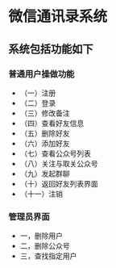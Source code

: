 # 微信通讯录系统
## 系统包括功能如下
### 普通用户操做功能
* （一）注册
* （二）登录
* （三）修改备注
* （四）查看好友信息
* （五）删除好友
* （六）添加好友
* （七）查看公众号列表
* （八）关注与取关公众号
* （九）发起群聊
* （十）返回好友列表界面
* （十一）注销
### 管理员界面
* 一，删除用户
* 二，删除公众号
* 三，查找指定用户
